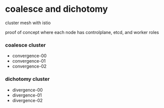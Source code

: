 # coalesce and dichotomy

cluster mesh with istio

proof of concept where each node has controlplane, etcd, and worker roles

### coalesce cluster
  - convergence-00
  - convergence-01
  - convergence-02

### dichotomy cluster
  - divergence-00
  - divergence-01
  - divergence-02

